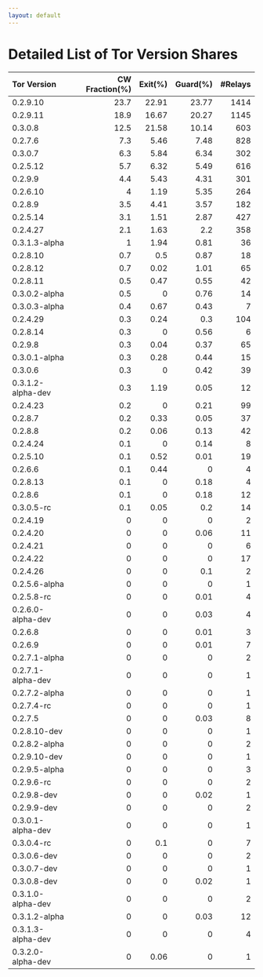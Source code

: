 ```yaml
---
layout: default
---
```



# Detailed List of Tor Version Shares

| Tor Version       |   CW Fraction(%) |   Exit(%) |   Guard(%) |   #Relays |
|:------------------|-----------------:|----------:|-----------:|----------:|
| 0.2.9.10          |             23.7 |     22.91 |      23.77 |      1414 |
| 0.2.9.11          |             18.9 |     16.67 |      20.27 |      1145 |
| 0.3.0.8           |             12.5 |     21.58 |      10.14 |       603 |
| 0.2.7.6           |              7.3 |      5.46 |       7.48 |       828 |
| 0.3.0.7           |              6.3 |      5.84 |       6.34 |       302 |
| 0.2.5.12          |              5.7 |      6.32 |       5.49 |       616 |
| 0.2.9.9           |              4.4 |      5.43 |       4.31 |       301 |
| 0.2.6.10          |              4   |      1.19 |       5.35 |       264 |
| 0.2.8.9           |              3.5 |      4.41 |       3.57 |       182 |
| 0.2.5.14          |              3.1 |      1.51 |       2.87 |       427 |
| 0.2.4.27          |              2.1 |      1.63 |       2.2  |       358 |
| 0.3.1.3-alpha     |              1   |      1.94 |       0.81 |        36 |
| 0.2.8.10          |              0.7 |      0.5  |       0.87 |        18 |
| 0.2.8.12          |              0.7 |      0.02 |       1.01 |        65 |
| 0.2.8.11          |              0.5 |      0.47 |       0.55 |        42 |
| 0.3.0.2-alpha     |              0.5 |      0    |       0.76 |        14 |
| 0.3.0.3-alpha     |              0.4 |      0.67 |       0.43 |         7 |
| 0.2.4.29          |              0.3 |      0.24 |       0.3  |       104 |
| 0.2.8.14          |              0.3 |      0    |       0.56 |         6 |
| 0.2.9.8           |              0.3 |      0.04 |       0.37 |        65 |
| 0.3.0.1-alpha     |              0.3 |      0.28 |       0.44 |        15 |
| 0.3.0.6           |              0.3 |      0    |       0.42 |        39 |
| 0.3.1.2-alpha-dev |              0.3 |      1.19 |       0.05 |        12 |
| 0.2.4.23          |              0.2 |      0    |       0.21 |        99 |
| 0.2.8.7           |              0.2 |      0.33 |       0.05 |        37 |
| 0.2.8.8           |              0.2 |      0.06 |       0.13 |        42 |
| 0.2.4.24          |              0.1 |      0    |       0.14 |         8 |
| 0.2.5.10          |              0.1 |      0.52 |       0.01 |        19 |
| 0.2.6.6           |              0.1 |      0.44 |       0    |         4 |
| 0.2.8.13          |              0.1 |      0    |       0.18 |         4 |
| 0.2.8.6           |              0.1 |      0    |       0.18 |        12 |
| 0.3.0.5-rc        |              0.1 |      0.05 |       0.2  |        14 |
| 0.2.4.19          |              0   |      0    |       0    |         2 |
| 0.2.4.20          |              0   |      0    |       0.06 |        11 |
| 0.2.4.21          |              0   |      0    |       0    |         6 |
| 0.2.4.22          |              0   |      0    |       0    |        17 |
| 0.2.4.26          |              0   |      0    |       0.1  |         2 |
| 0.2.5.6-alpha     |              0   |      0    |       0    |         1 |
| 0.2.5.8-rc        |              0   |      0    |       0.01 |         4 |
| 0.2.6.0-alpha-dev |              0   |      0    |       0.03 |         4 |
| 0.2.6.8           |              0   |      0    |       0.01 |         3 |
| 0.2.6.9           |              0   |      0    |       0.01 |         7 |
| 0.2.7.1-alpha     |              0   |      0    |       0    |         2 |
| 0.2.7.1-alpha-dev |              0   |      0    |       0    |         1 |
| 0.2.7.2-alpha     |              0   |      0    |       0    |         1 |
| 0.2.7.4-rc        |              0   |      0    |       0    |         1 |
| 0.2.7.5           |              0   |      0    |       0.03 |         8 |
| 0.2.8.10-dev      |              0   |      0    |       0    |         1 |
| 0.2.8.2-alpha     |              0   |      0    |       0    |         2 |
| 0.2.9.10-dev      |              0   |      0    |       0    |         1 |
| 0.2.9.5-alpha     |              0   |      0    |       0    |         3 |
| 0.2.9.6-rc        |              0   |      0    |       0    |         2 |
| 0.2.9.8-dev       |              0   |      0    |       0.02 |         1 |
| 0.2.9.9-dev       |              0   |      0    |       0    |         2 |
| 0.3.0.1-alpha-dev |              0   |      0    |       0    |         1 |
| 0.3.0.4-rc        |              0   |      0.1  |       0    |         7 |
| 0.3.0.6-dev       |              0   |      0    |       0    |         2 |
| 0.3.0.7-dev       |              0   |      0    |       0    |         1 |
| 0.3.0.8-dev       |              0   |      0    |       0.02 |         1 |
| 0.3.1.0-alpha-dev |              0   |      0    |       0    |         2 |
| 0.3.1.2-alpha     |              0   |      0    |       0.03 |        12 |
| 0.3.1.3-alpha-dev |              0   |      0    |       0    |         4 |
| 0.3.2.0-alpha-dev |              0   |      0.06 |       0    |         1 |